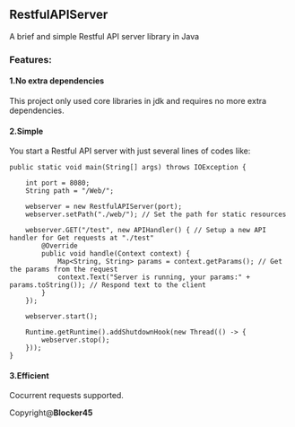 ## RestfulAPIServer
A brief and simple Restful API server library in Java

### Features:
#### 1.No extra dependencies
This project only used core libraries in jdk and requires no more extra dependencies.
#### 2.Simple
You start a Restful API server with just several lines of codes like:
```
public static void main(String[] args) throws IOException {

    int port = 8080;
    String path = "/Web/";

    webserver = new RestfulAPIServer(port);
    webserver.setPath("./web/"); // Set the path for static resources

    webserver.GET("/test", new APIHandler() { // Setup a new API handler for Get requests at "./test"
        @Override
        public void handle(Context context) {
            Map<String, String> params = context.getParams(); // Get the params from the request
            context.Text("Server is running, your params:" + params.toString()); // Respond text to the client
        }
    });

    webserver.start();

    Runtime.getRuntime().addShutdownHook(new Thread(() -> {
        webserver.stop();
    }));
}
```
#### 3.Efficient
Cocurrent requests supported.

Copyright@**Blocker45**
